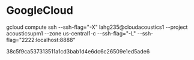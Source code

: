 # GoogleCloud

gcloud compute ssh --ssh-flag="-X" lahg235@cloudacoustics1 --project acousticsupm1 --zone us-central1-c --ssh-flag="-L" --ssh-flag="2222:localhost:8888“


38c5f9ca537313511a1cd3bab1d4e6dc6c26509e1ed5ade6

